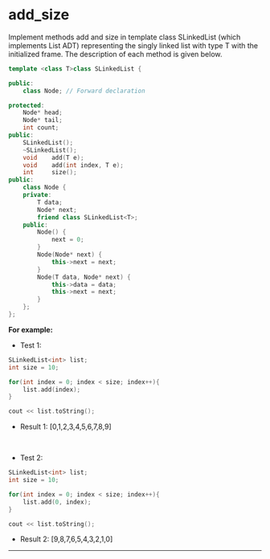 # add_size

Implement methods add and size in template class SLinkedList (which implements List ADT) representing the singly linked list with type T with the initialized frame. The description of each method is given below.
```cpp
template <class T>class SLinkedList {

public:
    class Node; // Forward declaration

protected:
    Node* head;
    Node* tail;
    int count;
public:
    SLinkedList();
    ~SLinkedList();
    void    add(T e);
    void    add(int index, T e);
    int     size();
public:
    class Node {
    private:
        T data;
        Node* next;
        friend class SLinkedList<T>;
    public:
        Node() {
            next = 0;
        }
        Node(Node* next) {
            this->next = next;
        }
        Node(T data, Node* next) {
            this->data = data;
            this->next = next;
        }
    };
};
```
**For example:**

+ Test 1:
```cpp
SLinkedList<int> list;
int size = 10;

for(int index = 0; index < size; index++){
    list.add(index);
}

cout << list.toString();
```
+ Result 1: [0,1,2,3,4,5,6,7,8,9]
<br/>

+ Test 2:
```cpp
SLinkedList<int> list;
int size = 10;

for(int index = 0; index < size; index++){
    list.add(0, index);
}

cout << list.toString();
```
+ Result 2: [9,8,7,6,5,4,3,2,1,0]

---
